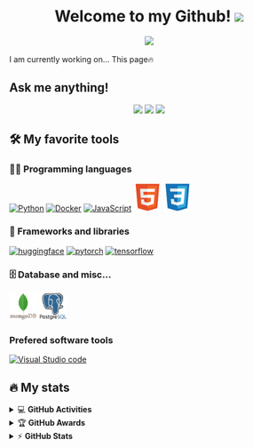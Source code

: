 
<h1 align="center">
  Welcome to my Github!
  <img src="https://media.giphy.com/media/dLJ1RoTlq4fSBR0qTh/giphy.gif" width="35"/>
</h1>

<p align="center">
  <img src="https://readme-typing-svg.herokuapp.com/?lines=Full-stack%20data%20scientist;Self-taught%20ML%20engineer;Mathematician%20by%20trade;Always%20aiming%20to%20learn&center=true&width=380&height=45"/>
</p>

I am currently working on... This page🔥

## Ask me anything!

<!-- Badges template - https://github.com/badges/shields -->
<p align="center">
  <a href="https://discord.gg/ygUxN8DY" alt="Dev Pro Tips Discussion & Support Server">
    <img src="https://img.shields.io/badge/-Discord-7289DA?style=for-the-badge&logoColor=white&logo=discord"/></a>
  <a href="https://www.linkedin.com/in/simonrask/">
    <img src="https://img.shields.io/badge/-Simon Rask-blue?style=for-the-badge&logo=Linkedin&logoColor=white&link=https://www.https://www.linkedin.com/in/simonrask/"/></a>
  <a href="mailto:simon.rask.langkilde@gmail.com">
    <img src="https://img.shields.io/badge/-gmail-c14438?style=for-the-badge&logo=Gmail&logoColor=white"/></a>
</p>



## 🛠️ My favorite tools

### 👨‍💻 Programming languages

<p>
    <a href="https://github.com/search?q=user%3As3n-r2k+is%3Arepo+language%3Apython"><img alt="Python" src="https://cdn.worldvectorlogo.com/logos/python-5.svg" height=50></a>
    <a href="https://github.com/search?q=user%3As3n-r2k+is%3Arepo+language%3Adocker"><img alt="Docker" src="https://cdn.worldvectorlogo.com/logos/docker.svg" height=50></a>
    <a href="https://github.com/search?q=user%3As3n-r2k+is%3Arepo+language%3Ajavascript"><img alt="JavaScript" src="https://cdn.worldvectorlogo.com/logos/logo-javascript.svg" height=50></a>
    <a href="https://github.com/search?q=user%3As3n-r2k+is%3Arepo+language%3Ahtml"><img alt="html" src="https://raw.githubusercontent.com/devicons/devicon/c7d326b6009e60442abc35fa45706d6f30ee4c8e/icons/html5/html5-original.svg" height=50></a>
    <a href="https://github.com/search?q=user%3As3n-r2k+is%3Arepo+language%3Acss"><img alt="css" src="https://raw.githubusercontent.com/devicons/devicon/c7d326b6009e60442abc35fa45706d6f30ee4c8e/icons/css3/css3-original.svg" height=50></a>
</p>

### 🧰 Frameworks and libraries

<p>
    <a href="#"><img alt="huggingface" src="https://huggingface.co/front/assets/huggingface_logo.svg", height=50></a>
    <a href="#"><img alt="pytorch" src="https://pytorch.org/assets/images/pytorch-logo.png", height=50></a>
    <a href="#"><img alt="tensorflow" src="https://cdn.worldvectorlogo.com/logos/tensorflow-2.svg", height=50></a> 
</p>

### 🗄️ Database and misc...

<p>
    <a href="#"><img alt="mongoDB" src="https://raw.githubusercontent.com/devicons/devicon/c7d326b6009e60442abc35fa45706d6f30ee4c8e/icons/mongodb/mongodb-original-wordmark.svg" height=50></a>
  <a href="#"><img alt="SQL" src="https://raw.githubusercontent.com/devicons/devicon/c7d326b6009e60442abc35fa45706d6f30ee4c8e/icons/postgresql/postgresql-original-wordmark.svg" height=50></a>
</p>



### Prefered software tools

<p>
    <a href="#"><img alt="Visual Studio code" src="https://cdn.worldvectorlogo.com/logos/visual-studio-code-1.svg" height=50></a>
</p>

## 🔥 My stats
<details>
    <summary>&#128187 <b>GitHub Activities</b></summary><br/>
<!--START_SECTION:activity-->

<!--END_SECTION:activity-->

</details>

<details>
    <summary>&#127942 <b>GitHub Awards</b></summary><br/>

![Github Trophy](https://github-profile-trophy.vercel.app/?username=s3n-r2k)

</details>

<details>
    <summary>&#9889 <b>GitHub Stats</b></summary><br/>
    
<!-- GitHub Readme Streak Stats - https://github.com/DenverCoder1/github-readme-streak-stats -->
<p align="center">
 <a href="https://github.com/s3n-r2k">
    <img alt="My streak" src="https://github-readme-stats.vercel.app/api/top-langs/?username=s3n-r2k&layout=compact&theme=calm&exclude_repo=Jule-Banko-GM,Jule-Banko-plade,Julekalender&hide_border=true"/>
  </a><br>
  <a href="https://github.com/s3n-r2k">
    <img alt="My streak" src="https://github-readme-streak-stats.herokuapp.com/?user=s3n-r2k&theme=calm&hide_border=true&count_private=true"/>
  </a><br>
  <a href="https://github.com/s3n-r2k">
    <img alt="My streak" src="https://github-readme-stats.vercel.app/api?username=s3n-r2k&show_icons=true&theme=calm&count_private=true&hide_border=true"/>
  </a>
</p>

</details>

<!-- markdownlint-enable MD033 -->

